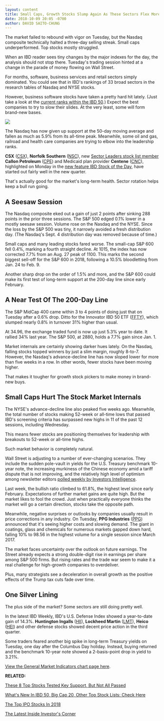```yaml
---
layout: content
title: Small Caps, Growth Stocks Slump Again As These Sectors Flex More Strength
date: 2018-10-09 20:05 -0700
author: DAVID SAITO-CHUNG
---
```






The market failed to rebound with vigor on Tuesday, but the Nasdaq composite technically halted a three-day selling streak. Small caps underperformed. Top stocks mostly struggled.




When an IBD reader sees tiny changes by the major indexes for the day, the analysis should not stop there. Tuesday's trading session hinted at a change in the parade of money flowing on Wall Street.


For months, software, business services and retail sectors simply dominated. You could see that in IBD's rankings of 33 broad sectors in the research tables of Nasdaq and NYSE stocks.


However, business software stocks have taken a pretty hard hit lately. (Just take a look at the [current ranks within the IBD 50](https://research.investors.com/stock-lists/ibd-50/).) Expect the best companies to try to slow their slides. At the very least, some will form brand-new bases.


![](https://www.investors.com/wp-content/uploads/2018/10/MP100918-166x300.jpg)


The Nasdaq has now given up support at the 50-day moving average and fallen as much as 5.9% from its all-time peak. Meanwhile, some oil and gas, railroad and health care companies are trying to elbow into the leadership ranks.


**CSX** ([CSX](https://research.investors.com/quote.aspx?symbol=CSX)), **Norfolk Southern** ([NSC](https://research.investors.com/quote.aspx?symbol=NSC)), new [Sector Leaders stock list member](https://research.investors.com/stock-lists/sector-leaders) **Callon Petroleum** ([CPE](https://research.investors.com/quote.aspx?symbol=CPE)) and Medicaid plan provider **Centene** ([CNC](https://research.investors.com/quote.aspx?symbol=CNC)), highlighted on Monday in the [new feature IBD Stock of the Day](https://www.investors.com/research/ibd-stock-of-the-day/), have started out fairly well in the new quarter.


That's actually good for the market's long-term health. Sector rotation helps keep a bull run going.


A Seesaw Session
----------------


The Nasdaq composite eked out a gain of just 2 points after sinking 288 points in the prior three sessions. The S&P 500 edged 0.1% lower in a mostly seesaw session. Volume rose on the Nasdaq and the NYSE. Since the loss by the S&P 500 was tiny, it narrowly avoided a fresh distribution day. (The Nasdaq's Sept. 4 distribution day was removed because of time.)


Small caps and many leading stocks fared worse. The small-cap S&P 600 fell 0.4%, marking a fourth straight decline. At 1015, the index has now corrected 7.7% from an Aug. 27 peak of 1100. This marks the second biggest sell-off for the S&P 600 in 2018, following a 10.5% bloodletting from Jan. 24 to Feb. 9.


Another sharp drop on the order of 1.5% and more, and the S&P 600 could make its first test of long-term support at the 200-day line since early February.


A Near Test Of The 200-Day Line
-------------------------------


The S&P MidCap 400 came within 3 to 4 points of doing just that on Tuesday after a 0.6% drop. Ditto for the Innovator IBD 50 ETF ([FFTY](https://research.investors.com/quote.aspx?symbol=FFTY)), which slumped nearly 0.8% in turnover 31% higher than usual.


At 34.96, the exchange traded fund is now up just 5.3% year to date. It rallied 34% last year. The S&P 500, at 2880, holds a 7.7% gain since Jan. 1.


Market internals are certainly showing darker hues lately. On the Nasdaq, falling stocks topped winners by just a slim margin, roughly 8-to-7. However, the Nasdaq's advance-decline line has now sloped lower for more than five weeks in a row. In other words, fewer stocks have been moving higher.


That makes it tougher for growth stock pickers to make money in brand-new buys.


Small Caps Hurt The Stock Market Internals
------------------------------------------


The NYSE's advance-decline line also peaked five weeks ago. Meanwhile, the total number of stocks making 52-week or all-time lows that passed IBD's screening criteria has surpassed new highs in 11 of the past 12 sessions, including Wednesday.


This means fewer stocks are positioning themselves for leadership with breakouts to 52-week or all-time highs.


Such market behavior is completely natural.


Wall Street is adjusting to a number of ever-changing scenarios. They include the sudden pole-vault in yields for the U.S. Treasury benchmark 10-year note, the increasing murkiness of the Chinese economy amid a tariff dispute that is not improving, and the relatively high level of optimism among newsletter editors [polled weekly by Investors Intelligence](https://research.investors.com/psychological-market-indicators/chart?type=bullsbears).


Last week, the bullish ratio climbed to 61.8%, the highest level since early February. Expectations of further market gains are quite high. But the market likes to fool the crowd. Just when practically everyone thinks the market will go a certain direction, stocks take the opposite path.


Meanwhile, negative surprises or outlooks by companies usually result in price corrections in any industry. On Tuesday, **PPG Industries** ([PPG](https://research.investors.com/quote.aspx?symbol=PPG)) announced that it's seeing higher costs and slowing demand. The giant in coatings, glass and chemicals for numerous markets gapped down hard, falling 10% to 98.56 in the highest volume for a single session since March 2017.


The market faces uncertainty over the outlook on future earnings. The Street already expects a strong double-digit rise in earnings per share among S&P 500 firms. But rising rates and the trade war seem to make it a real challenge for high-growth companies to overdeliver.


Plus, many strategists see a deceleration in overall growth as the positive effects of the Trump tax cuts fade over time.


One Silver Lining
-----------------


The plus side of the market? Some sectors are still doing pretty well.


In the latest IBD Weekly, IBD's U.S. Defense Index showed a year-to-date gain of 14.3%. **Huntington Ingalls** ([HII](https://research.investors.com/quote.aspx?symbol=HII)), **Lockheed Martin** ([LMT](https://research.investors.com/quote.aspx?symbol=LMT)), **Heico** ([HEI](https://research.investors.com/quote.aspx?symbol=HEI)) and other defense stocks showed decent price action in the third quarter.


Some traders feared another big spike in long-term Treasury yields on Tuesday, one day after the Columbus Day holiday. Instead, buying returned and the benchmark 10-year note showed a 2-basis-point drop in yield to 3.21%.


[View the General Market Indicators chart page here](https://www.investors.com/wp-content/uploads/2018/10/IBD0910152515GMI.pdf).


**RELATED:**


[These 8 Top Stocks Tested Key Support, But Not All Passed](https://www.investors.com/all-categories/dow-jones-futures-apple-stock-amd-netflix-microsoft-sq-50-day-line/)


[What's New In IBD 50, Big Cap 20, Other Top Stock Lists: Check Here](https://www.investors.com/stock-lists/best-growth-stocks-buy-watch-ibd-stock-lists/)


[The Top IPO Stocks In 2018](https://www.investors.com/news/ipo-stocks-2018/)


[The Latest Inside Investor's Corner](https://www.investors.com/category/how-to-invest/investors-corner/)




